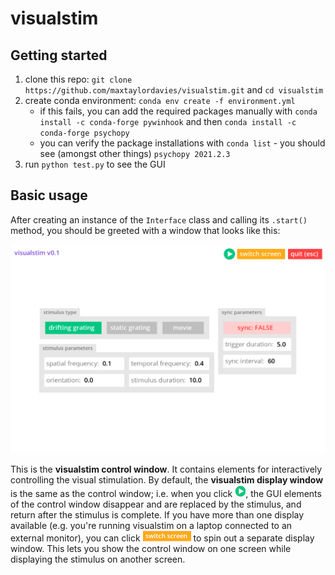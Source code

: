 # visualstim

## Getting started

1. clone this repo: `git clone https://github.com/maxtaylordavies/visualstim.git` and `cd visualstim`
2. create conda environment: `conda env create -f environment.yml`
   - if this fails, you can add the required packages manually with `conda install -c conda-forge pywinhook` and then `conda install -c conda-forge psychopy`
   - you can verify the package installations with `conda list` - you should see (amongst other things) `psychopy 2021.2.3`
3. run `python test.py` to see the GUI

## Basic usage

After creating an instance of the `Interface` class and calling its `.start()` method, you should be greeted with a window that looks like this:

![screenshot of the visualstim GUI](./screenshots/v0.1/main-view.png)

This is the **visualstim control window**. It contains elements for interactively controlling the visual stimulation. By default, the **visualstim display window** is the same as the control window; i.e. when you click ![play](./screenshots/v0.1/play.png), the GUI elements of the control window disappear and are replaced by the stimulus, and return after the stimulus is complete. If you have more than one display available (e.g. you're running visualstim on a laptop connected to an external monitor), you can click ![switch screen](./screenshots/v0.1/switch-screen.png) to spin out a separate display window. This lets you show the control window on one screen while displaying the stimulus on another screen.
